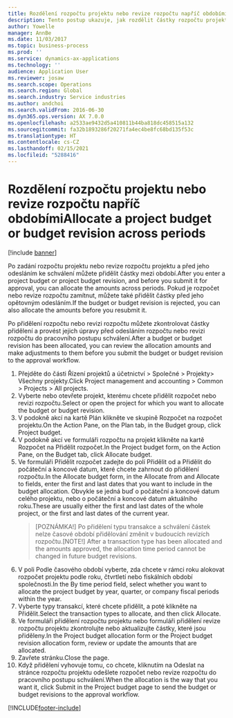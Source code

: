 ```yaml
---
title: Rozdělení rozpočtu projektu nebo revize rozpočtu napříč obdobími
description: Tento postup ukazuje, jak rozdělit částky rozpočtu projektu na období.
author: Yowelle
manager: AnnBe
ms.date: 11/03/2017
ms.topic: business-process
ms.prod: ''
ms.service: dynamics-ax-applications
ms.technology: ''
audience: Application User
ms.reviewer: josaw
ms.search.scope: Operations
ms.search.region: Global
ms.search.industry: Service industries
ms.author: andchoi
ms.search.validFrom: 2016-06-30
ms.dyn365.ops.version: AX 7.0.0
ms.openlocfilehash: a2533ae9432d5a410811b44ba818dc458515a132
ms.sourcegitcommit: fa32b1893286f20271fa4ec4be8fc68bd135f53c
ms.translationtype: HT
ms.contentlocale: cs-CZ
ms.lasthandoff: 02/15/2021
ms.locfileid: "5288416"
---
```

# <a name="allocate-a-project-budget-or-budget-revision-across-periods"></a><span data-ttu-id="a4dad-103">Rozdělení rozpočtu projektu nebo revize rozpočtu napříč obdobími</span><span class="sxs-lookup"><span data-stu-id="a4dad-103">Allocate a project budget or budget revision across periods</span></span>

[!include [banner](../../includes/banner.md)]

<span data-ttu-id="a4dad-104">Po zadání rozpočtu projektu nebo revize rozpočtu projektu a před jeho odesláním ke schválení můžete přidělit částky mezi období.</span><span class="sxs-lookup"><span data-stu-id="a4dad-104">After you enter a project budget or project budget revision, and before you submit it for approval, you can allocate the amounts across periods.</span></span> <span data-ttu-id="a4dad-105">Pokud je rozpočet nebo revize rozpočtu zamítnut, můžete také přidělit částky před jeho opětovným odesláním.</span><span class="sxs-lookup"><span data-stu-id="a4dad-105">If the budget or budget revision is rejected, you can also allocate the amounts before you resubmit it.</span></span> 

<span data-ttu-id="a4dad-106">Po přidělení rozpočtu nebo revizi rozpočtu můžete zkontrolovat částky přidělení a provést jejich úpravy před odesláním rozpočtu nebo revizi rozpočtu do pracovního postupu schválení.</span><span class="sxs-lookup"><span data-stu-id="a4dad-106">After a budget or budget revision has been allocated, you can review the allocation amounts and make adjustments to them before you submit the budget or budget revision to the approval workflow.</span></span> 

1. <span data-ttu-id="a4dad-107">Přejděte do části Řízení projektů a účetnictví > Společné > Projekty> Všechny projekty.</span><span class="sxs-lookup"><span data-stu-id="a4dad-107">Click Project management and accounting > Common > Projects > All projects.</span></span> 
2. <span data-ttu-id="a4dad-108">Vyberte nebo otevřete projekt, kterému chcete přidělit rozpočet nebo revizi rozpočtu.</span><span class="sxs-lookup"><span data-stu-id="a4dad-108">Select or open the project for which you want to allocate the budget or budget revision.</span></span> 
3. <span data-ttu-id="a4dad-109">V podokně akcí na kartě Plán klikněte ve skupině Rozpočet na rozpočet projektu.</span><span class="sxs-lookup"><span data-stu-id="a4dad-109">On the Action Pane, on the Plan tab, in the Budget group, click Project budget.</span></span> 
4. <span data-ttu-id="a4dad-110">V podokně akcí ve formuláři rozpočtu na projekt klikněte na kartě Rozpočet na Přidělit rozpočet.</span><span class="sxs-lookup"><span data-stu-id="a4dad-110">In the Project budget form, on the Action Pane, on the Budget tab, click Allocate budget.</span></span> 
5. <span data-ttu-id="a4dad-111">Ve formuláři Přidělit rozpočet zadejte do polí Přidělit od a Přidělit do počáteční a koncové datum, které chcete zahrnout do přidělení rozpočtu.</span><span class="sxs-lookup"><span data-stu-id="a4dad-111">In the Allocate budget form, in the Allocate from and Allocate to fields, enter the first and last dates that you want to include in the budget allocation.</span></span> <span data-ttu-id="a4dad-112">Obvykle se jedná buď o počáteční a koncové datum celého projektu, nebo o počáteční a koncové datum aktuálního roku.</span><span class="sxs-lookup"><span data-stu-id="a4dad-112">These are usually either the first and last dates of the whole project, or the first and last dates of the current year.</span></span>  
   > <span data-ttu-id="a4dad-113">[POZNÁMKA!] Po přidělení typu transakce a schválení částek nelze časové období přidělování změnit v budoucích revizích rozpočtu.</span><span class="sxs-lookup"><span data-stu-id="a4dad-113">[NOTE!] After a transaction type has been allocated and the amounts approved, the allocation time period cannot be changed in future budget revisions.</span></span> 
6. <span data-ttu-id="a4dad-114">V poli Podle časového období vyberte, zda chcete v rámci roku alokovat rozpočet projektu podle roku, čtvrtletí nebo fiskálních období společnosti.</span><span class="sxs-lookup"><span data-stu-id="a4dad-114">In the By time period field, select whether you want to allocate the project budget by year, quarter, or company fiscal periods within the year.</span></span>
7. <span data-ttu-id="a4dad-115">Vyberte typy transakcí, které chcete přidělit, a poté klikněte na Přidělit.</span><span class="sxs-lookup"><span data-stu-id="a4dad-115">Select the transaction types to allocate, and then click Allocate.</span></span> 
8. <span data-ttu-id="a4dad-116">Ve formuláři přidělení rozpočtu projektu nebo formuláři přidělení revize rozpočtu projektu zkontrolujte nebo aktualizujte částky, které jsou přiděleny.</span><span class="sxs-lookup"><span data-stu-id="a4dad-116">In the Project budget allocation form or the Project budget revision allocation form, review or update the amounts that are allocated.</span></span> 
9. <span data-ttu-id="a4dad-117">Zavřete stránku.</span><span class="sxs-lookup"><span data-stu-id="a4dad-117">Close the page.</span></span>
10. <span data-ttu-id="a4dad-118">Když přidělení vyhovuje tomu, co chcete, kliknutím na Odeslat na stránce rozpočtu projektu odešlete rozpočet nebo revize rozpočtu do pracovního postupu schválení.</span><span class="sxs-lookup"><span data-stu-id="a4dad-118">When the allocation is the way that you want it, click Submit in the Project budget page to send the budget or budget revisions to the approval workflow.</span></span>  




[!INCLUDE[footer-include](../../includes/footer-banner.md)]